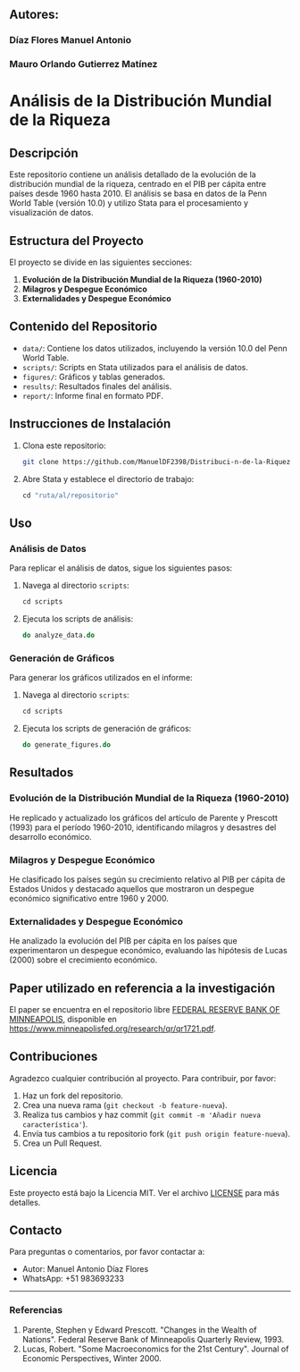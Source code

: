 ## Autores:
### Díaz Flores Manuel Antonio
### Mauro Orlando Gutierrez Matínez

##

# Análisis de la Distribución Mundial de la Riqueza

## Descripción

Este repositorio contiene un análisis detallado de la evolución de la distribución mundial de la riqueza, centrado en el PIB per cápita entre países desde 1960 hasta 2010. El análisis se basa en datos de la Penn World Table (versión 10.0) y utilizo Stata para el procesamiento y visualización de datos.

## Estructura del Proyecto

El proyecto se divide en las siguientes secciones:

1. **Evolución de la Distribución Mundial de la Riqueza (1960-2010)**
2. **Milagros y Despegue Económico**
3. **Externalidades y Despegue Económico**

## Contenido del Repositorio

- `data/`: Contiene los datos utilizados, incluyendo la versión 10.0 del Penn World Table.
- `scripts/`: Scripts en Stata utilizados para el análisis de datos.
- `figures/`: Gráficos y tablas generados.
- `results/`: Resultados finales del análisis.
- `report/`: Informe final en formato PDF.

## Instrucciones de Instalación

1. Clona este repositorio:
    ```bash
    git clone https://github.com/ManuelDF2398/Distribuci-n-de-la-Riqueza---PWT-10.01.git
    ```

2. Abre Stata y establece el directorio de trabajo:
    ```stata
    cd "ruta/al/repositorio"
    ```

## Uso

### Análisis de Datos

Para replicar el análisis de datos, sigue los siguientes pasos:

1. Navega al directorio `scripts`:
    ```stata
    cd scripts
    ```

2. Ejecuta los scripts de análisis:
    ```stata
    do analyze_data.do
    ```

### Generación de Gráficos

Para generar los gráficos utilizados en el informe:

1. Navega al directorio `scripts`:
    ```stata
    cd scripts
    ```

2. Ejecuta los scripts de generación de gráficos:
    ```stata
    do generate_figures.do
    ```

## Resultados

### Evolución de la Distribución Mundial de la Riqueza (1960-2010)

He replicado y actualizado los gráficos del artículo de Parente y Prescott (1993) para el período 1960-2010, identificando milagros y desastres del desarrollo económico.

### Milagros y Despegue Económico

He clasificado los países según su crecimiento relativo al PIB per cápita de Estados Unidos y destacado aquellos que mostraron un despegue económico significativo entre 1960 y 2000.

### Externalidades y Despegue Económico

He analizado la evolución del PIB per cápita en los países que experimentaron un despegue económico, evaluando las hipótesis de Lucas (2000) sobre el crecimiento económico.

## Paper utilizado en referencia a la investigación
El paper se encuentra en el repositorio libre [FEDERAL RESERVE BANK OF MINNEAPOLIS][homepage], disponible en https://www.minneapolisfed.org/research/qr/qr1721.pdf.

[homepage]: https://www.minneapolisfed.org/

## Contribuciones

Agradezco cualquier contribución al proyecto. Para contribuir, por favor:

1. Haz un fork del repositorio.
2. Crea una nueva rama (`git checkout -b feature-nueva`).
3. Realiza tus cambios y haz commit (`git commit -m 'Añadir nueva característica'`).
4. Envía tus cambios a tu repositorio fork (`git push origin feature-nueva`).
5. Crea un Pull Request.

## Licencia

Este proyecto está bajo la Licencia MIT. Ver el archivo [LICENSE](LICENSE) para más detalles.

## Contacto

Para preguntas o comentarios, por favor contactar a:

- Autor: Manuel Antonio Díaz Flores
- WhatsApp: +51 983693233

---

### Referencias

1. Parente, Stephen y Edward Prescott. "Changes in the Wealth of Nations". Federal Reserve Bank of Minneapolis Quarterly Review, 1993.
2. Lucas, Robert. "Some Macroeconomics for the 21st Century". Journal of Economic Perspectives, Winter 2000.
